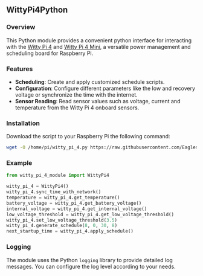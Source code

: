 ## WittyPi4Python
### Overview
This Python module provides a convenient python interface for interacting with the [Witty Pi 4](https://www.uugear.com/product/witty-pi-4/) and [Witty Pi 4 Mini](https://www.uugear.com/product/witty-pi-4-mini/), a versatile power management and scheduling board for Raspberry Pi. 

### Features
- **Scheduling**: Create and apply customized schedule scripts.
- **Configuration**: Configure different parameters like the low and recovery voltage or synchronize the time with the internet.
- **Sensor Reading**: Read sensor values such as voltage, current and temperature from the Witty Pi 4 onboard sensors.

### Installation
Download the script to your Raspberry Pi the following command:
```bash
wget -O /home/pi/witty_pi_4.py https://raw.githubusercontent.com/Eagleshot/WittyPi4Python/main/witty_pi_4.py
```

### Example
```python
from witty_pi_4_module import WittyPi4

witty_pi_4 = WittyPi4()
witty_pi_4.sync_time_with_network()
temperature = witty_pi_4.get_temperature()
battery_voltage = witty_pi_4.get_battery_voltage()
internal_voltage = witty_pi_4.get_internal_voltage()
low_voltage_threshold = witty_pi_4.get_low_voltage_threshold()
witty_pi_4.set_low_voltage_threshold(3.5)
witty_pi_4.generate_schedule(8, 0, 30, 8)
next_startup_time = witty_pi_4.apply_schedule()
```

### Logging
The module uses the Python `logging` library to provide detailed log messages. You can configure the log level according to your needs.